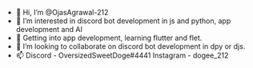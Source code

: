 - 👋 Hi, I’m @OjasAgrawal-212
- 👀 I’m interested in discord bot development in js and python, app development and AI
- 🌱 Getting into app development, learning flutter and flet.
- 💞️ I’m looking to collaborate on discord bot development in dpy or djs.
- 📫 Discord - OversizedSweetDoge#4441
     Instagram - dogee_212
